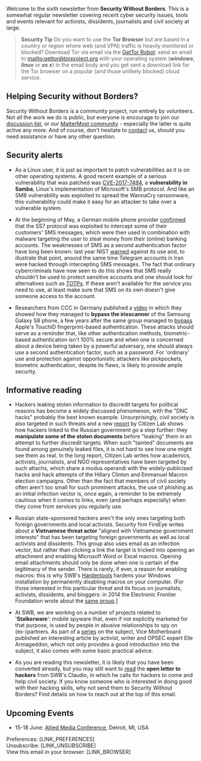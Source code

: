 Welcome to the sixth newsletter from **Security Without Borders**. This is a somewhat regular newsletter covering recent cyber security issues, tools and events relevant for activists, dissidents, journalists and civil society at large.

> **Security Tip** Do you want to use the **Tor Browser** but are based in a country or region where web (and VPN) traffic is heavily monitored or blocked? Download Tor via email via the [GetTor Robot](https://www.torproject.org/projects/gettor): send an email to [mailto:gettor@torproject.org](gettor@torproject.org) with your operating system (***windows***, ***linux*** or ***os x***) in the email body and you get sent a download link for the Tor browser on a popular (and thuse unlikely blocked) cloud service.

## Helping Security without Borders?

Security Without Borders is a community project, run entirely by volunteers. Not all the work we do is public, but everyone is encourage to join our [discussion list](https://lists.securitywithoutborders.org/mailman/listinfo/swb-public), or our [MatterMost community](https://chat.securitywithoutborders.org/community/channels/againststalkerware) - especially the latter is quite active any more. And of course, don't hesitate to [contact](mailto:info@securitywithoutborders.org) us, should you need assistance or have any other question.

## Security alerts

- As a Linux user, it is just as important to patch vulnerabilities as it is on other operating systems. A good recent example of a serious vulnerability that was patched was [CVE-2017-7494](https://arstechnica.com/security/2017/05/a-wormable-code-execution-bug-has-lurked-in-samba-for-7-years-patch-now/), a **vulnerability in Samba**, Linux's implementation of Microsoft's SMB protocol. And like an SMB vulnerability was exploited to spread the WannaCry ransomware, this vulnerabiltiy could make it easy for an attacker to take over a vulnerable system.

- At the beginning of May, a German mobile phone provider [confirmed](https://www.theregister.co.uk/2017/05/03/hackers_fire_up_ss7_flaw/) that the SS7 protocol was exploited to intercept some of their customers' SMS messages, which were then used in combination with malware targeting the user to steal money from their (online) banking accounts. The weaknesses of SMS as a second authentication factor have long been known: last year NIST [warned](https://pages.nist.gov/800-63-3/sp800-63b.html) against its use and, to illustrate that point, around the same time Telegram accounts in Iran were hacked through intercepting SMS messages. The fact that ordinary cybercriminals have now seen to do this shows that SMS really shouldn't be used to protect sensitive accounts and one should look for alternatives such as [TOTPs](https://en.wikipedia.org/wiki/Time-based_One-time_Password_Algorithm). If these aren't available for the service you need to use, at least make sure that SMS on its own doesn't give someone access to the account.

- Researchers from CCC in Germany published a [video](https://media.ccc.de/v/biometrie-s8-iris-en#video&t=51) in which they showed how they managed to **bypass the irisscanner** of the Samsung Galaxy S8 phone, a few years after the same group managed to [bypass](https://www.ccc.de/en/updates/2013/ccc-breaks-apple-touchid) Apple's TouchID fingerprint-based authentication. These attacks should serve as a reminder that, like other authentication methods, biometric-based authentication isn't 100% secure and when one is concerned about a device being taken by a powerful adversary, one should always use a second authentication factor, such as a password. For 'ordinary' use and protection against opportunistic attackers like pickpockets, biometric authentication, despite its flaws, is likely to provide ample security.

## Informative reading

- Hackers leaking stolen information to discredit targets for political reasons has become a widely discussed phenomenon, with the "DNC hacks" probably the best known example. Unsurprisingly, civil society is also targeted in such threats and a new [report](https://citizenlab.org/2017/05/tainted-leaks-disinformation-phish/) by Citizen Lab shows how hackers linked to the Russian government go a step further: they **manipulate some of the stolen documents** before "leaking" them in an attempt to further discredit targets. When such "tainted" documents are found among genuinely leaked files, it is not hard to see how one might see them as real.
In the long report, Citizen Lab writes how academics, activists, journalists, and NGO representatives have been targeted by such attachs, which share a modus operandi with the widely-publicised hacks and hack attempts of the Hillary Clinton and Emmanuel Macron election campaigns. Other than the fact that members of civil society often aren't too small for such prominent attacks, the use of phishing as an initial infection vector is, once again, a reminder to be extremely cautious when it comes to links, even (and perhaps especially) when they come from services you regularly use.

- Russian state-sponsored hackers aren't the only ones targeting both foreign governments and local activists. Security firm FireEye writes about a **Vietnamese threat actor** "aligned with Vietnamese government interests" that has been targeting foreign governments as well as local activists and dissidents. This group also uses email as an infection vector, but rather than clicking a link the target is tricked into opening an attachment and enabling Microsoft Word or Excel macros. Opening email attachments should only be done when one is certain of the legitimacy of the sender. There is rarely, if ever, a reason for enabling macros: this is why SWB's [Hardentools](https://github.com/securitywithoutborders/hardentools) hardens your Windows installation by permanently disabling macros on your computer.
(For those interested in this particular threat and its focus on journalists, activists, dissidents, and bloggers: in 2014 the Electronic Frontier Foundation wrote about the [same group](https://www.eff.org/deeplinks/2014/01/vietnamese-malware-gets-personal).]

- At SWB, we are working on a number of projects related to '**Stalkerware**': mobile spyware that, even if not explicitly marketed for that purpose, is used by people in abusive relationships to spy on (ex-)partners. As part of a [series](https://motherboard.vice.com/en_us/topic/when-spies-come-home) on the subject, Vice Motherboard published an interesting article by activist, writer and OPSEC expert Elle Armageddon, which not only provides a good introduction into the subject, it also comes with some basic practical advice.

- As you are reading this newsletter, it is likely that you have been converted already, but you may still want to [read](http://limn.it/what-is-to-be-hacked/) the **open letter to hackers** from SWB's Claudio, in which he calls for hackers to come and help civil society. If you know someone who is interested in doing good with their hacking skills, why not send them to Security Without Borders? Find details on how to reach out at the top of this email.

## Upcoming Events

- 15-18 June: [Allied Media Conference](https://www.alliedmedia.org/amc), Detroit, MI, USA

Preferences: [LINK_PREFERENCES]  
Unsubscribe: [LINK_UNSUBSCRIBE]  
View this email in your browser: [LINK_BROWSER]
